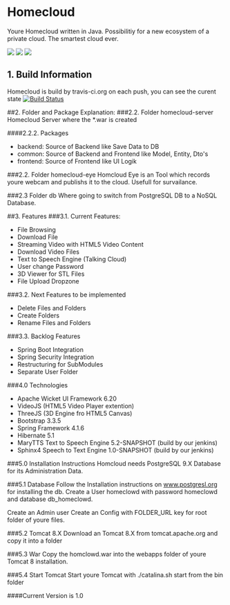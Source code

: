 # Homecloud

Youre Homecloud written in Java. Possibilitiy for a new ecosystem of a private cloud.
The smartest cloud ever. 

<img src="http://81.169.224.34:8090/download/attachments/9961474/Bildschirmfoto%202015-07-07%20um%2019.08.00.png?version=1&modificationDate=1436288899390&api=v2"/>

<img src="http://81.169.224.34:8090/download/attachments/9961474/Bildschirmfoto%202015-07-07%20um%2019.10.06.png?version=1&modificationDate=1436289018884&api=v2"/>

<img src="http://81.169.224.34:8090/download/attachments/9961474/Bildschirmfoto%202015-07-08%20um%2020.21.29.png?version=1&modificationDate=1436379725233&api=v2"/>

## 1. Build Information
Homecloud is build by travis-ci.org on each push, you can see the curent state
[![Build Status](https://travis-ci.org/rkunas/homecloud.svg?branch=master)](https://travis-ci.org/rkunas/homecloud)

##2. Folder and Package Explanation:
###2.2. Folder homecloud-server 
Homecloud Server where the *.war is created

####2.2.2. Packages
- backend: Source of Backend like Save Data to DB
- common: Source of Backend and Frontend like Model, Entity, Dto's
- frontend: Source of Frontend like UI Logik  

###2.2. Folder homecloud-eye
Homcloud Eye is an Tool which records youre webcam and publishs it to the cloud. Usefull for survailance.

###2.3 Folder db
Where going to switch from PostgreSQL DB to a NoSQL Database.

##3. Features
###3.1. Current Features:
- File Browsing
- Download File
- Streaming Video with HTML5 Video Content
- Download Video Files
- Text to Speech Engine (Talking Cloud)
- User change Password
- 3D Viewer for STL Files
- File Upload Dropzone 

###3.2. Next Features to be implemented
- Delete Files and Folders
- Create Folders
- Rename Files and Folders

###3.3. Backlog Features
- Spring Boot Integration
- Spring Security Integration
- Restructuring for SubModules
- Separate User Folder

###4.0 Technologies
- Apache Wicket UI Framework 6.20
- VideoJS (HTML5 Video Player extention)
- ThreeJS (3D Engine fro HTML5 Canvas)
- Bootstrap 3.3.5
- Spring Framework 4.1.6
- Hibernate 5.1
- MaryTTS Text to Speech Engine 5.2-SNAPSHOT (build by our jenkins) 
- Sphinx4 Speech to Text Engine 1.0-SNAPSHOT (build by our jenkins)

###5.0 Installation Instructions
Homcloud needs PostgreSQL 9.X Database for its Administration Data.

###5.1 Database
Follow the Installation instructions on www.postgresl.org for installing the db.
Create a User homeclowd with password homeclowd and database db_homeclowd.

Create an Admin user 
Create an Config with FOLDER_URL key for root folder of youre files.

###5.2 Tomcat 8.X
Download an Tomcat 8.X from tomcat.apache.org and copy it into a folder 

###5.3 War
Copy the homclowd.war into the webapps folder of youre Tomcat 8 installation.

###5.4 Start Tomcat
Start youre Tomcat with ./catalina.sh start from the bin folder 

####Current Version is 1.0

